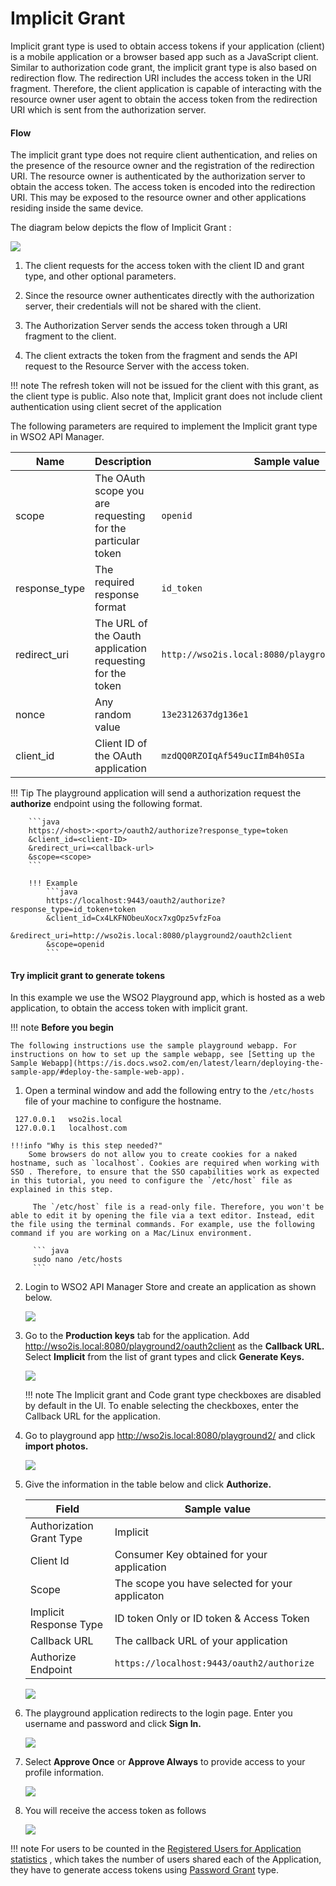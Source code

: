 # Implicit Grant

Implicit grant type is used to obtain access tokens if your application (client) is a mobile application or a browser based app such as a JavaScript client. Similar to authorization code grant, the implicit grant type is also based on redirection flow. The redirection URI includes the access token in the URI fragment. Therefore, the client application is capable of interacting with the resource owner user agent to obtain the access token from the redirection URI which is sent from the authorization server.

#### Flow

The implicit grant type does not require client authentication, and relies on the presence of the resource owner and the registration of the redirection URI. The resource owner is authenticated by the authorization server to obtain the access token. The access token is encoded into the redirection URI. This may be exposed to the resource owner and other applications residing inside the same device.

The diagram below depicts the flow of Implicit Grant :

![]({{base_path}}/assets/img/learn/oauth-implicit-grant-diagram.png)

1.  The client requests for the access token with the client ID and grant type, and other optional parameters.

2.  Since the resource owner authenticates directly with the authorization server, their credentials will not be shared with the client.

3.  The Authorization Server sends the access token through a URI fragment to the client.

4.  The client extracts the token from the fragment and sends the API request to the Resource Server with the access token.

!!! note
    The refresh token will not be issued for the client with this grant, as the client type is public. Also note that, Implicit grant does not include client authentication using client secret of the application


The following parameters are required to implement the Implicit grant type in WSO2 API Manager.

<table>
<thead>
<tr class="header">
<th>Name</th>
<th>Description</th>
<th>Sample value</th>
</tr>
</thead>
<tbody>
<tr class="odd">
<td>scope</td>
<td>The OAuth scope you are requesting for the particular token</td>
<td><code>openid</code></td>
</tr>
<tr class="even">
<td>response_type</td>
<td>The required response format</td>
<td><code>id_token</code></td>
</tr>
<tr class="odd">
<td>redirect_uri</td>
<td>The URL of the Oauth application requesting for the token</td>
<td><code>http://wso2is.local:8080/playground2/oauth2client</code></td>
</tr>
<tr class="even">
<td>nonce</td>
<td>Any random value</td>
<td><code>13e2312637dg136e1</code></td>
</tr>
<tr class="odd">
<td>client_id</td>
<td>Client ID of the OAuth application </td>
<td><code>mzdQQ0RZOIqAf549ucIImB4h0SIa</code></td>
</tr>
</tbody>
</table>

!!! Tip 
        The playground application will send a authorization request the **authorize** endpoint using the following format.
        
        ```java
        https://<host>:<port>/oauth2/authorize?response_type=token
        &client_id=<client-ID>
        &redirect_uri=<callback-url>
        &scope=<scope>
        ```
        
        !!! Example
            ```java
            https://localhost:9443/oauth2/authorize?response_type=id_token+token
            &client_id=Cx4LKFNObeuXocx7xgOpz5vfzFoa
            &redirect_uri=http://wso2is.local:8080/playground2/oauth2client
            &scope=openid
            ```  

#### Try implicit grant to generate tokens

In this example we use the WSO2 Playground app, which is hosted as a web application, to obtain the access token with implicit grant.

!!! note
    **Before you begin**

    The following instructions use the sample playground webapp. For instructions on how to set up the sample webapp, see [Setting up the Sample Webapp](https://is.docs.wso2.com/en/latest/learn/deploying-the-sample-app/#deploy-the-sample-web-app).

1.  Open a terminal window and add the following entry to the `/etc/hosts` file of your machine to configure the hostname.
   ```
    127.0.0.1   wso2is.local
    127.0.0.1   localhost.com
   ```
    
    !!!info "Why is this step needed?"
        Some browsers do not allow you to create cookies for a naked hostname, such as `localhost`. Cookies are required when working with SSO . Therefore, to ensure that the SSO capabilities work as expected in this tutorial, you need to configure the `/etc/host` file as explained in this step.
        
         The `/etc/host` file is a read-only file. Therefore, you won't be able to edit it by opening the file via a text editor. Instead, edit the file using the terminal commands. For example, use the following command if you are working on a Mac/Linux environment.
        
         ``` java
         sudo nano /etc/hosts
         ```
         
2.  Login to WSO2 API Manager Store and create an application as shown below.

    [![]({{base_path}}/assets/img/learn/create-application.png)]({{base_path}}/assets/img/learn/create-application.png)
    
3.  Go to the **Production keys** tab for the application. Add <http://wso2is.local:8080/playground2/oauth2client> as the **Callback URL.** Select **Implicit** from the list of grant types and click **Generate Keys.**

    [![]({{base_path}}/assets/img/learn/implicit-grant.png)]({{base_path}}/assets/img/learn/implicit-grant.png)

    !!! note
        The Implicit grant and Code grant type checkboxes are disabled by default in the UI. To enable selecting the checkboxes, enter the Callback URL for the application.
    
4.  Go to playground app <http://wso2is.local:8080/playground2/> and click **import photos.**

    [![]({{base_path}}/assets/img/learn/playground2-app.png)]({{base_path}}/assets/img/learn/playground2-app.png)

5.  Give the information in the table below and click **Authorize.**

    <table>
    <thead>
    <tr class="header">
    <th>Field</th>
    <th>Sample value</th>
    </tr>
    </thead>
    <tbody>
    <tr class="odd">
    <td>Authorization Grant Type</td>
    <td>Implicit</td>
    </tr>
    <tr class="even">
    <td>Client Id </td>
    <td>Consumer Key obtained for your application</td>
    </tr>
    <tr class="odd">
    <td>Scope</td>
    <td>The scope you have selected for your applicaton</td>
    </tr>
    <tr class="even">
    <td>Implicit Response Type</td>
    <td>ID token Only or ID token & Access Token</td>
    </tr>
    <tr class="odd">
    <td>Callback URL</td>
    <td>The callback URL of your application</td>
    </tr>
    <tr class="even">
    <td>Authorize Endpoint</td>
    <td><code>https://localhost:9443/oauth2/authorize</code></td>
    </tr>
    </tbody>
    </table>

    [![]({{base_path}}/assets/img/learn/playground2-implicit-grant.png)]({{base_path}}/assets/img/learn/playground2-implicit-grant.png)

6.  The playground application redirects to the login page. Enter you username and password and click **Sign In.**

    [![]({{base_path}}/assets/img/learn/login-page.png)]({{base_path}}/assets/img/learn/login-page.png)

7.  Select **Approve Once** or **Approve Always** to provide access to your profile information.

    [![]({{base_path}}/assets/img/learn/authorization-code-consent-page.png)]({{base_path}}/assets/img/learn/authorization-code-consent-page.png)  

8.  You will receive the access token as follows

    [![]({{base_path}}/assets/img/learn/implicit-grant-access-token-page.png)]({{base_path}}/assets/img/learn/implicit-grant-access-token-page.png)

!!! note
    For users to be counted in the [Registered Users for Application statistics]({{base_path}}/learn/analytics/analyzing-apim-statistics-with-batch-analytics/viewing-api-statistics/#ViewingAPIStatistics-TopUsersperApplication) , which takes the number of users shared each of the Application, they have to generate access tokens using [Password Grant](../password-grant/) type.


